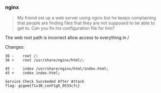 ### nginx
> My friend set up a web server using nginx but he keeps complaining that people are finding files that they are not supposed to be able to get to. Can you fix his configuration file for him?

The web root path is incorrect allow access to everything in /

Changes:

```
36 -	root /;
36 +	root /usr/share/nginx/html/;

45 -    index /usr/share/nginx/html/index.html;
45 +    index index.html;
```
```
Service Check Succeeded After Attack
flag: gigem{f1x1N_conF1g5_0533cfc}
```
